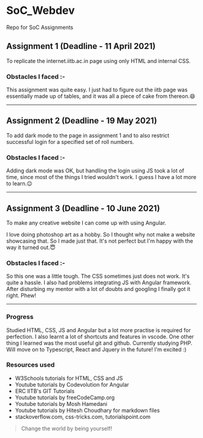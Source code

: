# SoC_Webdev

Repo for SoC Assignments

## Assignment 1 (Deadline - 11 April 2021)

To replicate the internet.iitb.ac.in page using only HTML and internal CSS.

### Obstacles I faced :-

This assignment was quite easy. I just had to figure out the iitb page was essentially made up of tables, and it was all a piece of cake from thereon.😄

---

## Assignment 2 (Deadline - 19 May 2021)

To add dark mode to the page in assignment 1 and to also restrict successful login for a specified set of roll numbers.

### Obstacles I faced :-

Adding dark mode was OK, but handling the login using JS took a lot of time, since most of the things I tried wouldn't work. I guess I have a lot more to learn.😉

---

## Assignment 3 (Deadline - 10 June 2021)

To make any creative website I can come up with using Angular.

I love doing photoshop art as a hobby. So I thought why not make a website showcasing that. So I made just that. It's not perfect but I'm happy with the way it turned out.😇

### Obstacles I faced :-

So this one was a little tough. The CSS sometimes just does not work. It's quite a hassle. I also had problems integrating JS with Angular framework. After disturbing my mentor with a lot of doubts and googling I finally got it right. Phew! 

---

### Progress

Studied HTML, CSS, JS and Angular but a lot more practise is required for perfection. I also learnt a lot of shortcuts and features in vscode. One other thing I learned was the most useful git and github. Currently studying PHP. Will move on to Typescript, React and Jquery in the future! I'm excited :)

### Resources used

- W3Schools tutorials for HTML, CSS and JS
- Youtube tutorials by Codevolution for Angular
- ERC IITB's GIT Tutorials
- Youtube tutorials by freeCodeCamp.org
- Youtube tutorials by Mosh Hamedani
- Youtube tutorials by Hitesh Choudhary for markdown files
- stackoverflow.com, css-tricks.com, tutorialspoint.com

>Change the world by being yourself!